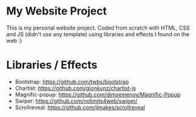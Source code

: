 # My Website Project

This is my personal website project. Coded from scratch with HTML, CSS and JS (didn't use any template) using libraries and effects I found on the web :)

# Libraries / Effects

* Bootstrap: https://github.com/twbs/bootstrap
* Chartist: https://github.com/gionkunz/chartist-js
* Magnific-popup: https://github.com/dimsemenov/Magnific-Popup
* Swiper: https://github.com/nolimits4web/swiper/
* Scrollreveal: https://github.com/jlmakes/scrollreveal
